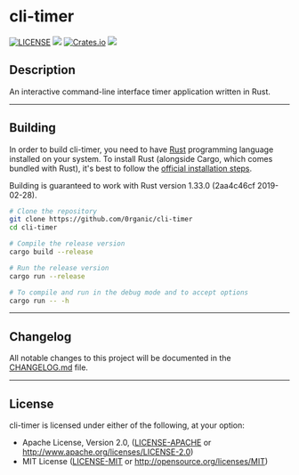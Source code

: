 # cli-timer

[![LICENSE][License-Image]](#License "Project's LICENSE section")
[![](https://tokei.rs/b1/github/0rganic/cli-timer)](https://github.com/0rganic/cli-timer "Project's total lines of code")
[![Crates.io](https://img.shields.io/crates/v/cli-timer.svg)](https://crates.io/crates/cli-timer "Package's crates.io page")
[![](https://docs.rs/cli-timer/badge.svg)](https://docs.rs/cli-timer "Package's docs.rs page")

[License-Image]: https://img.shields.io/badge/License-MIT_or_Apache_2.0-blue.svg

## Description

An interactive command-line interface timer application written in Rust.

<hr>

## Building

In order to build cli-timer, you need to have [Rust](https://www.rust-lang.org "Rust programming language's official website") programming language installed on your system. To install Rust (alongside Cargo, which comes bundled with Rust), it's best to follow the [official installation steps](https://www.rust-lang.org/tools/install "Official guide to install Rust").

Building is guaranteed to work with Rust version 1.33.0 (2aa4c46cf 2019-02-28).

```sh
# Clone the repository
git clone https://github.com/0rganic/cli-timer
cd cli-timer

# Compile the release version
cargo build --release

# Run the release version
cargo run --release

# To compile and run in the debug mode and to accept options 
cargo run -- -h
```

<hr>

## Changelog

All notable changes to this project will be documented in the [CHANGELOG.md](CHANGELOG.md "Project's CHANGELOG.md file") file.

<hr>

## License

cli-timer is licensed under either of the following, at your option:

* Apache License, Version 2.0, ([LICENSE-APACHE](LICENSE-APACHE "Copy of the Apache license (version 2.0)") or http://www.apache.org/licenses/LICENSE-2.0)
* MIT License ([LICENSE-MIT](LICENSE-MIT "Copy of the MIT license") or http://opensource.org/licenses/MIT)